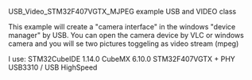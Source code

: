 USB_Video_STM32F407VGTX_MJPEG example USB and VIDEO class

This example will create a "camera interface" in the windows "device manager" by USB. 
You can open the camera device by VLC or windows camera and you will se two pictures toggeling as video stream (mpeg)

I use: STM32CubeIDE 1.14.0 CubeMX 6.10.0 STM32F407VGTX + PHY USB3310 / USB HighSpeed
